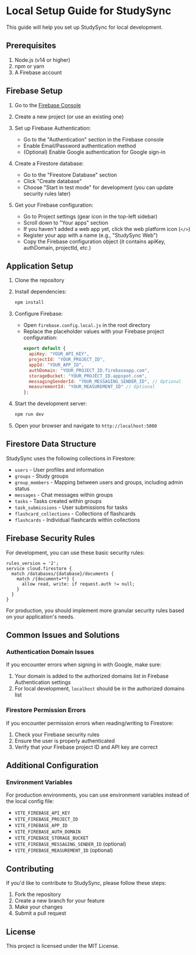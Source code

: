 # Local Setup Guide for StudySync

This guide will help you set up StudySync for local development.

## Prerequisites

1. Node.js (v14 or higher)
2. npm or yarn
3. A Firebase account

## Firebase Setup

1. Go to the [Firebase Console](https://console.firebase.google.com/)
2. Create a new project (or use an existing one)
3. Set up Firebase Authentication:
   - Go to the "Authentication" section in the Firebase console
   - Enable Email/Password authentication method
   - (Optional) Enable Google authentication for Google sign-in

4. Create a Firestore database:
   - Go to the "Firestore Database" section
   - Click "Create database"
   - Choose "Start in test mode" for development (you can update security rules later)

5. Get your Firebase configuration:
   - Go to Project settings (gear icon in the top-left sidebar)
   - Scroll down to "Your apps" section
   - If you haven't added a web app yet, click the web platform icon (`</>`)
   - Register your app with a name (e.g., "StudySync Web")
   - Copy the Firebase configuration object (it contains apiKey, authDomain, projectId, etc.)

## Application Setup

1. Clone the repository
2. Install dependencies:
   ```bash
   npm install
   ```

3. Configure Firebase:
   - Open `firebase.config.local.js` in the root directory
   - Replace the placeholder values with your Firebase project configuration:
     ```javascript
     export default {
       apiKey: "YOUR_API_KEY",
       projectId: "YOUR_PROJECT_ID",
       appId: "YOUR_APP_ID",
       authDomain: "YOUR_PROJECT_ID.firebaseapp.com",
       storageBucket: "YOUR_PROJECT_ID.appspot.com",
       messagingSenderId: "YOUR_MESSAGING_SENDER_ID", // Optional
       measurementId: "YOUR_MEASUREMENT_ID" // Optional
     };
     ```

4. Start the development server:
   ```bash
   npm run dev
   ```

5. Open your browser and navigate to `http://localhost:5000`

## Firestore Data Structure

StudySync uses the following collections in Firestore:

- `users` - User profiles and information
- `groups` - Study groups
- `group_members` - Mapping between users and groups, including admin status
- `messages` - Chat messages within groups
- `tasks` - Tasks created within groups
- `task_submissions` - User submissions for tasks
- `flashcard_collections` - Collections of flashcards
- `flashcards` - Individual flashcards within collections

## Firebase Security Rules

For development, you can use these basic security rules:

```
rules_version = '2';
service cloud.firestore {
  match /databases/{database}/documents {
    match /{document=**} {
      allow read, write: if request.auth != null;
    }
  }
}
```

For production, you should implement more granular security rules based on your application's needs.

## Common Issues and Solutions

### Authentication Domain Issues

If you encounter errors when signing in with Google, make sure:

1. Your domain is added to the authorized domains list in Firebase Authentication settings
2. For local development, `localhost` should be in the authorized domains list

### Firestore Permission Errors

If you encounter permission errors when reading/writing to Firestore:

1. Check your Firebase security rules
2. Ensure the user is properly authenticated
3. Verify that your Firebase project ID and API key are correct

## Additional Configuration

### Environment Variables

For production environments, you can use environment variables instead of the local config file:

- `VITE_FIREBASE_API_KEY`
- `VITE_FIREBASE_PROJECT_ID`
- `VITE_FIREBASE_APP_ID`
- `VITE_FIREBASE_AUTH_DOMAIN`
- `VITE_FIREBASE_STORAGE_BUCKET`
- `VITE_FIREBASE_MESSAGING_SENDER_ID` (optional)
- `VITE_FIREBASE_MEASUREMENT_ID` (optional)

## Contributing

If you'd like to contribute to StudySync, please follow these steps:

1. Fork the repository
2. Create a new branch for your feature
3. Make your changes
4. Submit a pull request

## License

This project is licensed under the MIT License.